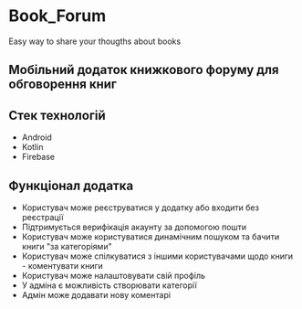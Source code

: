 # Book_Forum
Easy way to share your thougths about books
## Мобільний додаток книжкового форуму для обговорення книг
## Стек технологій
* Android
* Kotlin
* Firebase
## Функціонал додатка
* Користувач може реєструватися у додатку або входити без реєстрації
* Підтримується верифікація акаунту за допомогою пошти
* Користувач може користуватися динамічним пошуком та бачити книги "за категоріями"
* Користувач може спілкуватися з іншими користувачами щодо книги - коментувати книги
* Користувач може налаштовувати свій профіль
* У адміна є можливість створювати категорії
* Адмін може додавати нову коментарі
